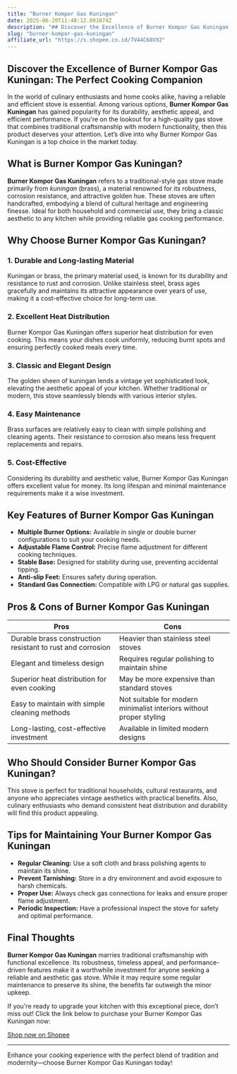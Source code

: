 ```yaml
---
title: "Burner Kompor Gas Kuningan"
date: 2025-06-20T11:48:12.091074Z
description: "## Discover the Excellence of Burner Kompor Gas Kuningan: The Perfect Cooking Companion..."
slug: "burner-kompor-gas-kuningan"
affiliate_url: "https://s.shopee.co.id/7V44C68VX2"
---
```

## Discover the Excellence of Burner Kompor Gas Kuningan: The Perfect Cooking Companion

In the world of culinary enthusiasts and home cooks alike, having a reliable and efficient stove is essential. Among various options, **Burner Kompor Gas Kuningan** has gained popularity for its durability, aesthetic appeal, and efficient performance. If you're on the lookout for a high-quality gas stove that combines traditional craftsmanship with modern functionality, then this product deserves your attention. Let’s dive into why Burner Kompor Gas Kuningan is a top choice in the market today.

## What is Burner Kompor Gas Kuningan?

**Burner Kompor Gas Kuningan** refers to a traditional-style gas stove made primarily from *kuningan* (brass), a material renowned for its robustness, corrosion resistance, and attractive golden hue. These stoves are often handcrafted, embodying a blend of cultural heritage and engineering finesse. Ideal for both household and commercial use, they bring a classic aesthetic to any kitchen while providing reliable gas cooking performance.

## Why Choose Burner Kompor Gas Kuningan?

### 1. Durable and Long-lasting Material

Kuningan or brass, the primary material used, is known for its durability and resistance to rust and corrosion. Unlike stainless steel, brass ages gracefully and maintains its attractive appearance over years of use, making it a cost-effective choice for long-term use.

### 2. Excellent Heat Distribution

Burner Kompor Gas Kuningan offers superior heat distribution for even cooking. This means your dishes cook uniformly, reducing burnt spots and ensuring perfectly cooked meals every time.

### 3. Classic and Elegant Design

The golden sheen of kuningan lends a vintage yet sophisticated look, elevating the aesthetic appeal of your kitchen. Whether traditional or modern, this stove seamlessly blends with various interior styles.

### 4. Easy Maintenance

Brass surfaces are relatively easy to clean with simple polishing and cleaning agents. Their resistance to corrosion also means less frequent replacements and repairs.

### 5. Cost-Effective

Considering its durability and aesthetic value, Burner Kompor Gas Kuningan offers excellent value for money. Its long lifespan and minimal maintenance requirements make it a wise investment.

## Key Features of Burner Kompor Gas Kuningan

- **Multiple Burner Options:** Available in single or double burner configurations to suit your cooking needs.
- **Adjustable Flame Control:** Precise flame adjustment for different cooking techniques.
- **Stable Base:** Designed for stability during use, preventing accidental tipping.
- **Anti-slip Feet:** Ensures safety during operation.
- **Standard Gas Connection:** Compatible with LPG or natural gas supplies.

## Pros & Cons of Burner Kompor Gas Kuningan

| Pros                                                    | Cons                                              |
|---------------------------------------------------------|---------------------------------------------------|
| Durable brass construction resistant to rust and corrosion | Heavier than stainless steel stoves             |
| Elegant and timeless design                            | Requires regular polishing to maintain shine  |
| Superior heat distribution for even cooking           | May be more expensive than standard stoves    |
| Easy to maintain with simple cleaning methods          | Not suitable for modern minimalist interiors without proper styling |
| Long-lasting, cost-effective investment               | Available in limited modern designs            |

## Who Should Consider Burner Kompor Gas Kuningan?

This stove is perfect for traditional households, cultural restaurants, and anyone who appreciates vintage aesthetics with practical benefits. Also, culinary enthusiasts who demand consistent heat distribution and durability will find this product appealing.

## Tips for Maintaining Your Burner Kompor Gas Kuningan

- **Regular Cleaning:** Use a soft cloth and brass polishing agents to maintain its shine.
- **Prevent Tarnishing:** Store in a dry environment and avoid exposure to harsh chemicals.
- **Proper Use:** Always check gas connections for leaks and ensure proper flame adjustment.
- **Periodic Inspection:** Have a professional inspect the stove for safety and optimal performance.

## Final Thoughts

**Burner Kompor Gas Kuningan** marries traditional craftsmanship with functional excellence. Its robustness, timeless appeal, and performance-driven features make it a worthwhile investment for anyone seeking a reliable and aesthetic gas stove. While it may require some regular maintenance to preserve its shine, the benefits far outweigh the minor upkeep.

If you're ready to upgrade your kitchen with this exceptional piece, don’t miss out! Click the link below to purchase your Burner Kompor Gas Kuningan now:

[Shop now on Shopee](https://s.shopee.co.id/7V44C68VX2)

---

Enhance your cooking experience with the perfect blend of tradition and modernity—choose Burner Kompor Gas Kuningan today!